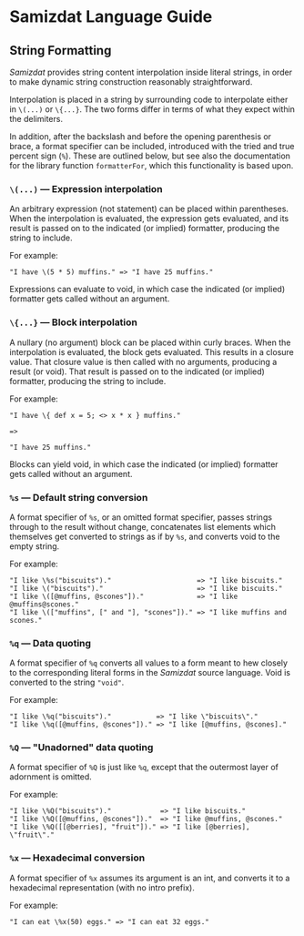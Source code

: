 Samizdat Language Guide
=======================

String Formatting
-----------------

*Samizdat* provides string content interpolation inside literal strings,
in order to make dynamic string construction reasonably straightforward.

Interpolation is placed in a string by surrounding code to interpolate
either in `\(...)` or `\{...}`. The two forms differ in terms of what
they expect within the delimiters.

In addition, after the backslash and before the opening parenthesis or
brace, a format specifier can be included, introduced with the tried
and true percent sign (`%`). These are outlined below, but see also
the documentation for the library function `formatterFor`, which
this functionality is based upon.

### `\(...)` &mdash; Expression interpolation

An arbitrary expression (not statement) can be placed within parentheses.
When the interpolation is evaluated, the expression gets evaluated, and
its result is passed on to the indicated (or implied) formatter, producing
the string to include.

For example:

```
"I have \(5 * 5) muffins." => "I have 25 muffins."
```

Expressions can evaluate to void, in which case the indicated (or implied)
formatter gets called without an argument.

### `\{...}` &mdash; Block interpolation

A nullary (no argument) block can be placed within curly braces.
When the interpolation is evaluated, the block gets evaluated. This
results in a closure value. That closure value is then called with
no arguments, producing a result (or void). That result is passed on
to the indicated (or implied) formatter, producing the string to include.

For example:

```
"I have \{ def x = 5; <> x * x } muffins."

=>

"I have 25 muffins."
```

Blocks can yield void, in which case the indicated (or implied)
formatter gets called without an argument.

### `%s` &mdash; Default string conversion

A format specifier of `%s`, or an omitted format specifier, passes strings
through to the result without change, concatenates list elements which
themselves get converted to strings as if by `%s`, and converts void to the
empty string.

For example:

```
"I like \%s("biscuits")."                     => "I like biscuits."
"I like \("biscuits")."                       => "I like biscuits."
"I like \([@muffins, @scones"])."             => "I like @muffins@scones."
"I like \(["muffins", [" and "], "scones"])." => "I like muffins and scones."
```

### `%q` &mdash; Data quoting

A format specifier of `%q` converts all values to a form meant to hew
closely to the corresponding literal forms in the *Samizdat* source
language. Void is converted to the string `"void"`.

For example:

```
"I like \%q("biscuits")."           => "I like \"biscuits\"."
"I like \%q([@muffins, @scones"])." => "I like [@muffins, @scones]."
```

### `%Q` &mdash; "Unadorned" data quoting

A format specifier of `%Q` is just like `%q`, except that the outermost
layer of adornment is omitted.

For example:

```
"I like \%Q("biscuits")."            => "I like biscuits."
"I like \%Q([@muffins, @scones"])."  => "I like @muffins, @scones."
"I like \%Q([[@berries], "fruit"])." => "I like [@berries], \"fruit\"."
```

### `%x` &mdash; Hexadecimal conversion

A format specifier of `%x` assumes its argument is an int, and converts it
to a hexadecimal representation (with no intro prefix).

For example:

```
"I can eat \%x(50) eggs." => "I can eat 32 eggs."
```
